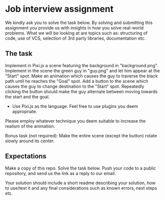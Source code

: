 # Job interview assignment
We kindly ask you to solve the task below. By solving and submitting this assignment you provide us with insights in how you solve real-world problems. What we will be looking at are topics such as: structuring of code, use of VCS, selection of 3rd party libraries, documentation etc.

## The task

Implement in Pixi.js a scene featuring the background in "background.png". Implement in the scene the green guy in "guy.png" and let him appear at the "Start" spot. Make an animation which causes the guy to traverse the black path until he reaches the "Goal" spot. Add a button to the scene which causes the guy to change destination to the "Start" spot. Repeatedly clicking the button should make the guy alternate between moving towards the start and the goal.

- Use Pixi.js as the language. Feel free to use plugins you deem appropriate.

Please employ whatever technique you deem suitable to increase the realism of the animation.

Bonus task (not required): Make the entire scene (except the button) rotate slowly around its center. 

## Expectations
Make a copy of this repo. Solve the task below. Push your code to a public repository, and send us the link as a reply to our email.

Your solution should include a short readme describing your solution, how to use/test it and any final considerations such as known errors, next steps etc.
